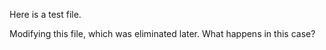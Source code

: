 Here is a test file. 

Modifying this file, which was eliminated later.  What happens in this case?
